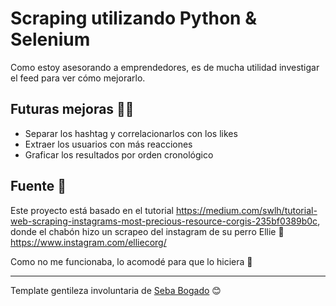 # Scraping utilizando Python & Selenium

Como estoy asesorando a emprendedores, es de mucha utilidad investigar el feed para ver cómo mejorarlo. 



## Futuras mejoras 🔨🔧
* Separar los hashtag y correlacionarlos con los likes
* Extraer los usuarios con más reacciones
* Graficar los resultados por orden cronológico






## Fuente 📄

Este proyecto está basado en el tutorial https://medium.com/swlh/tutorial-web-scraping-instagrams-most-precious-resource-corgis-235bf0389b0c, donde el chabón hizo un scrapeo del instagram de su perro Ellie 🐶 https://www.instagram.com/elliecorg/

Como no me funcionaba, lo acomodé para que lo hiciera 💪



---
 Template gentileza involuntaria de [Seba Bogado](https://github.com/sbogado87) 😊
